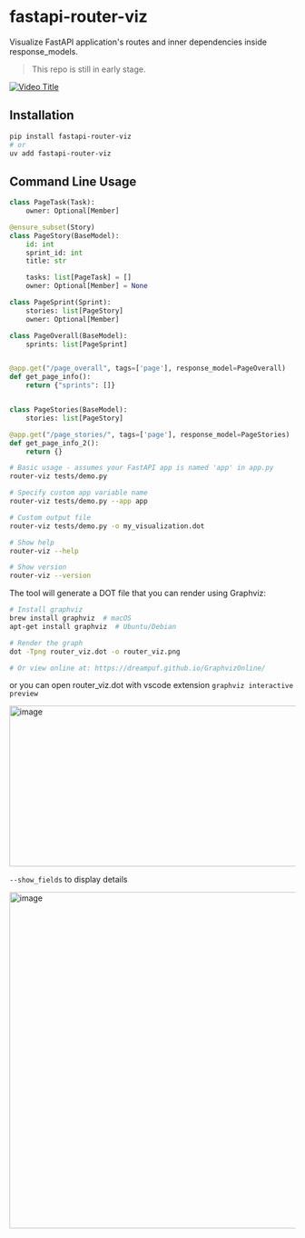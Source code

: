 # fastapi-router-viz

Visualize FastAPI application's routes and inner dependencies inside response_models.

> This repo is still in early stage.


[![Video Title](https://img.youtube.com/vi/9ywdMt1wPOY/0.jpg)](https://www.youtube.com/watch?v=9ywdMt1wPOY)


## Installation

```bash
pip install fastapi-router-viz
# or
uv add fastapi-router-viz
```

## Command Line Usage

```python
class PageTask(Task):
    owner: Optional[Member]

@ensure_subset(Story)
class PageStory(BaseModel):
    id: int
    sprint_id: int
    title: str

    tasks: list[PageTask] = []
    owner: Optional[Member] = None

class PageSprint(Sprint):
    stories: list[PageStory]
    owner: Optional[Member]

class PageOverall(BaseModel):
    sprints: list[PageSprint]


@app.get("/page_overall", tags=['page'], response_model=PageOverall)
def get_page_info():
    return {"sprints": []}


class PageStories(BaseModel):
    stories: list[PageStory]

@app.get("/page_stories/", tags=['page'], response_model=PageStories)
def get_page_info_2():
    return {}
```

```bash
# Basic usage - assumes your FastAPI app is named 'app' in app.py
router-viz tests/demo.py

# Specify custom app variable name
router-viz tests/demo.py --app app

# Custom output file
router-viz tests/demo.py -o my_visualization.dot

# Show help
router-viz --help

# Show version
router-viz --version
```

The tool will generate a DOT file that you can render using Graphviz:

```bash
# Install graphviz
brew install graphviz  # macOS
apt-get install graphviz  # Ubuntu/Debian

# Render the graph
dot -Tpng router_viz.dot -o router_viz.png

# Or view online at: https://dreampuf.github.io/GraphvizOnline/
```

or you can open router_viz.dot with vscode extension `graphviz interactive preview`

<img width="1062" height="283" alt="image" src="https://github.com/user-attachments/assets/d8134277-fa84-444a-b6cd-1287e477a83e" />

`--show_fields` to display details

<img width="1329" height="592" alt="image" src="https://github.com/user-attachments/assets/d5dceee8-995b-4dab-a016-46fa98e74d77" />

